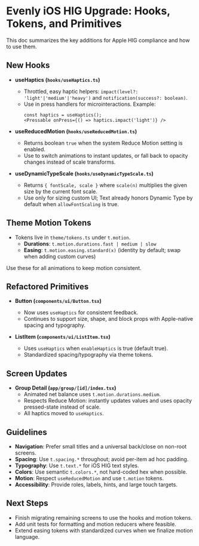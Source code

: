 # Evenly iOS HIG Upgrade: Hooks, Tokens, and Primitives

This doc summarizes the key additions for Apple HIG compliance and how to use them.

## New Hooks

- __useHaptics (`hooks/useHaptics.ts`)__
  - Throttled, easy haptic helpers: `impact(level?: 'light'|'medium'|'heavy')` and `notification(success?: boolean)`.
  - Use in press handlers for microinteractions. Example:
    ```tsx
    const haptics = useHaptics();
    <Pressable onPress={() => haptics.impact('light')} />
    ```

- __useReducedMotion (`hooks/useReducedMotion.ts`)__
  - Returns boolean `true` when the system Reduce Motion setting is enabled.
  - Use to switch animations to instant updates, or fall back to opacity changes instead of scale transforms.

- __useDynamicTypeScale (`hooks/useDynamicTypeScale.ts`)__
  - Returns `{ fontScale, scale }` where `scale(n)` multiplies the given size by the current font scale.
  - Use only for sizing custom UI; Text already honors Dynamic Type by default when `allowFontScaling` is true.

## Theme Motion Tokens

- Tokens live in `theme/tokens.ts` under `t.motion`.
  - __Durations__: `t.motion.durations.fast | medium | slow`
  - __Easing__: `t.motion.easing.standard(x)` (identity by default; swap when adding custom curves)

Use these for all animations to keep motion consistent.

## Refactored Primitives

- __Button (`components/ui/Button.tsx`)__
  - Now uses `useHaptics` for consistent feedback.
  - Continues to support size, shape, and block props with Apple-native spacing and typography.

- __ListItem (`components/ui/ListItem.tsx`)__
  - Uses `useHaptics` when `enableHaptics` is true (default true).
  - Standardized spacing/typography via theme tokens.

## Screen Updates

- __Group Detail (`app/group/[id]/index.tsx`)__
  - Animated net balance uses `t.motion.durations.medium`.
  - Respects Reduce Motion: instantly updates values and uses opacity pressed-state instead of scale.
  - All haptics moved to `useHaptics`.

## Guidelines

- __Navigation__: Prefer small titles and a universal back/close on non-root screens.
- __Spacing__: Use `t.spacing.*` throughout; avoid per-item ad hoc padding.
- __Typography__: Use `t.text.*` for iOS HIG text styles.
- __Colors__: Use semantic `t.colors.*`, not hard-coded hex when possible.
- __Motion__: Respect `useReducedMotion` and use `t.motion` tokens.
- __Accessibility__: Provide roles, labels, hints, and large touch targets.

## Next Steps

- Finish migrating remaining screens to use the hooks and motion tokens.
- Add unit tests for formatting and motion reducers where feasible.
- Extend easing tokens with standardized curves when we finalize motion language.
